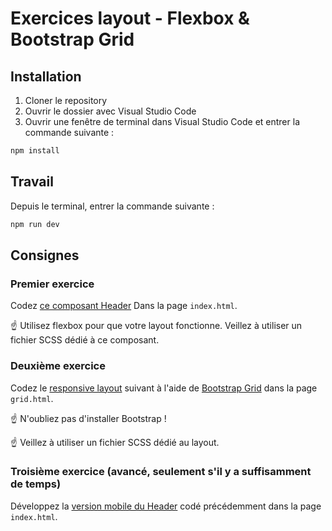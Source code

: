 # Exercices layout - Flexbox & Bootstrap Grid

## Installation

1. Cloner le repository
2. Ouvrir le dossier avec Visual Studio Code
3. Ouvrir une fenêtre de terminal dans Visual Studio Code et entrer la commande suivante :

```bash
npm install
```

## Travail

Depuis le terminal, entrer la commande suivante :

```bash
npm run dev
```

## Consignes

### Premier exercice

Codez [ce composant Header](https://www.figma.com/design/5f0NdESDxIKLXNxyMLg57u/Exercice-layout---Flexbox?node-id=0-1&m=dev&t=KYUTqf59AVLYzOqa-1) Dans la page `index.html`.

☝️ Utilisez flexbox pour que votre layout fonctionne. Veillez à utiliser un fichier SCSS dédié à ce composant.

### Deuxième exercice

Codez le [responsive layout](https://www.figma.com/design/5f0NdESDxIKLXNxyMLg57u/Exercices-layout?node-id=1-66&m=dev) suivant à l'aide de [Bootstrap Grid](https://getbootstrap.com/docs/5.3/layout/grid/) dans la page `grid.html`.

☝️ N'oubliez pas d'installer Bootstrap !

☝️ Veillez à utiliser un fichier SCSS dédié au layout.

### Troisième exercice (avancé, seulement s'il y a suffisamment de temps)

Développez la [version mobile du Header](https://www.figma.com/design/5f0NdESDxIKLXNxyMLg57u/Exercices-layout?node-id=114-55&m=dev) codé précédemment dans la page `index.html`.

